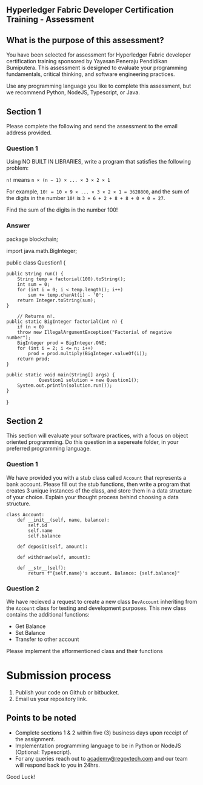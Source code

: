 ## Hyperledger Fabric Developer Certification Training - Assessment

## What is the purpose of this assessment?
You have been selected for assessment for Hyperledger Fabric developer certification training sponsored by Yayasan Peneraju Pendidikan Bumiputera. 
This assessment is designed to evaluate your programming fundamentals, critical thinking, and software engineering practices.

Use any programming language you like to complete this assessment, but we recommend Python, NodeJS, Typescript, or Java.

## Section 1
Please complete the following and send the assessment to the email address provided.

### Question 1

Using NO BUILT IN LIBRARIES, write a program that satisfies the following problem:  

`n!` means `n × (n − 1) × ... × 3 × 2 × 1`

For example, `10! = 10 × 9 × ... × 3 × 2 × 1 = 3628800`,
and the sum of the digits in the number `10!` is `3 + 6 + 2 + 8 + 8 + 0 + 0 = 27`.

Find the sum of the digits in the number 100!

### Answer
package blockchain;

import java.math.BigInteger;

public class Question1 {
	
	public String run() {
		String temp = factorial(100).toString();
		int sum = 0;
		for (int i = 0; i < temp.length(); i++)
			sum += temp.charAt(i) - '0';
		return Integer.toString(sum);
	}

        // Returns n!.
	public static BigInteger factorial(int n) {
		if (n < 0)
		throw new IllegalArgumentException("Factorial of negative number");
		BigInteger prod = BigInteger.ONE;
		for (int i = 2; i <= n; i++)
			prod = prod.multiply(BigInteger.valueOf(i));
		return prod;
	}

	public static void main(String[] args) {
                Question1 solution = new Question1();
		System.out.println(solution.run());
	}	
}


## Section 2
This section will evaluate your software practices, with a focus on object oriented programming. Do this question in a sepereate folder, in your preferred programming language.

### Question 1
We have provided you with a stub class called `Account` that represents a bank account. Please fill out the stub functions, then write a program that creates 3 unique instances of the class, and store them in a data structure of your choice. Explain your thought process behind choosing a data structure.

```
class Account:
    def __init__(self, name, balance):
        self.id
        self.name
        self.balance

    def deposit(self, amount):

    def withdraw(self, amount):

    def __str__(self):
        return f"{self.name}'s account. Balance: {self.balance}"
```

### Question 2
We have recieved a request to create a new class `DevAccount` inheriting from the `Account` class for testing and development purposes. This new class contains the additional functions:
<ul>
<li> Get Balance </li>
<li> Set Balance </li>
<li> Transfer to other account</li>

</ul>
Please implement the afformentioned class and their functions


# Submission process

1. Publish your code on Github or bitbucket.
2. Email us your repository link.

 ## Points to be noted
  - Complete sections 1 & 2 within five (3) business days upon receipt of the assignment.
  - Implementation programming language to be in Python or NodeJS (Optional: Typescript).
  - For any queries reach out to academy@regovtech.com and our team will respond back to you in 24hrs.


Good Luck!
